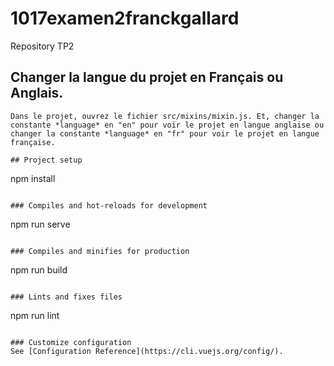 # 1017examen2franckgallard
Repository TP2

## Changer la langue du projet en Français ou Anglais.
```
Dans le projet, ouvrez le fichier src/mixins/mixin.js. Et, changer la constante *language* en "en" pour voir le projet en langue anglaise ou changer la constante *language* en "fr" pour voir le projet en langue française.

## Project setup
```
npm install
```

### Compiles and hot-reloads for development
```
npm run serve
```

### Compiles and minifies for production
```
npm run build
```

### Lints and fixes files
```
npm run lint
```

### Customize configuration
See [Configuration Reference](https://cli.vuejs.org/config/).
